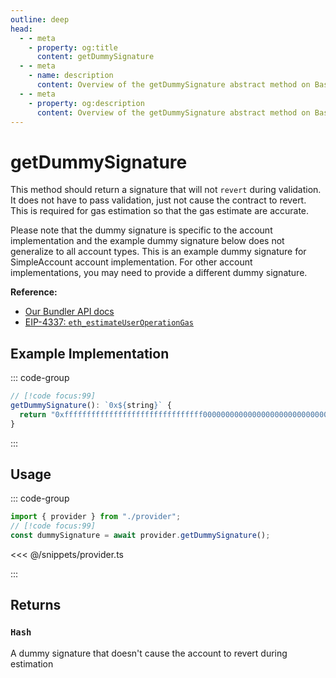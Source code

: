 ```yaml
---
outline: deep
head:
  - - meta
    - property: og:title
      content: getDummySignature
  - - meta
    - name: description
      content: Overview of the getDummySignature abstract method on BaseSmartContractAccount
  - - meta
    - property: og:description
      content: Overview of the getDummySignature abstract method on BaseSmartContractAccount
---
```


# getDummySignature

This method should return a signature that will not `revert` during validation. It does not have to pass validation, just not cause the contract to revert. This is required for gas estimation so that the gas estimate are accurate.

Please note that the dummy signature is specific to the account implementation and the example dummy signature below does not generalize to all account types. This is an example dummy signature for SimpleAccount account implementation. For other account implementations, you may need to provide a different dummy signature.

**Reference:**

- [Our Bundler API docs](https://docs.alchemy.com/reference/eth-estimateuseroperationgas#dummy-signature-for-simpleaccount)
- [EIP-4337: `eth_estimateUserOperationGas`](https://eips.ethereum.org/EIPS/eip-4337#-eth_estimateuseroperationgas)

## Example Implementation

::: code-group

```ts [example.ts]
// [!code focus:99]
getDummySignature(): `0x${string}` {
  return "0xfffffffffffffffffffffffffffffff0000000000000000000000000000000007aaaaaaaaaaaaaaaaaaaaaaaaaaaaaaaaaaaaaaaaaaaaaaaaaaaaaaaaaaaaaaa1c";
}
```

:::

## Usage

::: code-group

```ts [example.ts]
import { provider } from "./provider";
// [!code focus:99]
const dummySignature = await provider.getDummySignature();
```

<<< @/snippets/provider.ts

:::

## Returns

### `Hash`

A dummy signature that doesn't cause the account to revert during estimation
